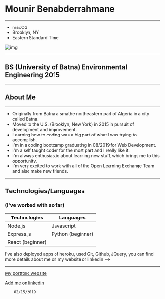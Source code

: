 # Mounir Benabderrahmane

---
* macOS 
* Brooklyn, NY
* Eastern Standard Time 

![img](https://upload.wikimedia.org/wikipedia/commons/thumb/b/bd/Bed-Stuy_in_the_Snow.jpg/640px-Bed-Stuy_in_the_Snow.jpg)

---

## BS (University of Batna) Environmental Engineering 2015

---

## About Me

---
- Originally from Batna a smathe northeastern part of Algeria in a city called Batna.
- Moved to the U.S. (Brooklyn, New York) in 2015 in pursuit of development and improvement.
- Learning how to coding was a big part of what I was trying to accomplish. 
- I'm in a coding bootcamp graduating in 08/2019 for Web Development.
- I'm a self taught coder for the most part and I really like it. 
- I'm always enthusiastic about learning new stuff, which brings me to this opportunity. 
- I'm very excited to work with all of the Open Learning Exchange Team and also make new friends.
    
---
## Technologies/Languages 
### (I've worked with so far)


| Technologies    | Languages        | 
|-----------------|------------------|
| Node.js         | Javascript       |
| Express.js      | Python (beginner)|
| React (beginner)| 

I've also deployed apps of heroku, used Git, Github, JQuery, you can find more details about me on my website or linkedin ==>

---

[My portfolio website](https://www.mounirb.com/)
    
[Add me on linkedin](https://www.linkedin.com/in/mounir-benabderrahmane-16837814a/)
 


    
    
        02/15/2019
    
    
    

